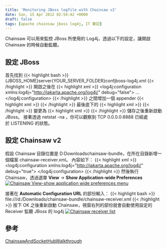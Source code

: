 ```yaml
---
title: 'Monitoring JBoss logfile with Chainsaw v2'
date: Sun, 15 Apr 2012 02:54:42 +0000
draft: false
tags: [apache chainsaw jboss log4j, IT 筆記]
---
```


Chainsaw 可以用來監控 JBoss 所使用的 Log4j，透過以下的設定，讓開啟 Chainsaw 的時候自動監聽。

設定 JBoss
--------

首先找到 {{< highlight bash >}} {JBOSS_HOME}server{YOUR_SERVER_FOLDER}confjboss-log4j.xml
{{< /highlight >}}
 開啟之後在 {{< highlight xml >}} <log4j:configuration xmlns:log4j="http://jakarta.apache.org/log4j/" debug="false"> ... </log4j:configuration>
{{< /highlight >}}
 之間增加一個 appender {{< highlight xml >}} <appender name="SOCKET" class="org.apache.log4j.net.SocketHubAppender"> <param name="Port" value="8888"/> </appender>
{{< /highlight >}}
 最後底下的 {{< highlight xml >}} <root> <appender-ref ref="CONSOLE"/> <appender-ref ref="FILE"/> </root>
{{< /highlight >}}
 變更為 {{< highlight xml >}} <root> <appender-ref ref="CONSOLE"/> <appender-ref ref="FILE"/> <strong><appender-ref ref="SOCKET"/></strong> </root>
{{< /highlight >}}
 儲存之後重新啟動 JBoss。 接著透過 netstat -na ，你可以觀察到 TCP 0.0.0.0:8888 已經處於 LISTENING 的狀態。

設定 Chainsaw v2
--------------

假設 Chainsaw 目錄位置是 D:Downloadschainsaw-bundle，在所在目錄新增一個檔案 chainsaw-receiver.xml。 內容如下： {{< highlight xml >}} <?xml version="1.0" encoding="UTF-8" ?> <!DOCTYPE log4j:configuration > <log4j:configuration xmlns:log4j="http://jakarta.apache.org/log4j/" debug="true"> <plugin name="JBoss" class="org.apache.log4j.net.SocketHubReceiver"> <param name="Port" value="8888"/> <param name="Host" value="127.0.0.1"/> </plugin> </log4j:configuration>
{{< /highlight >}}
 然後執行 Chainsaw，透過選單 **View** -> **Show Application-wide Preferences** [![](https://absszero.files.wordpress.com/2012/04/2012-04-15_103116.png "Chainsaw View-show application wide preferences menu")](https://absszero.files.wordpress.com/2012/04/2012-04-15_103116.png)

 接著在 **Automatic Configuration URL** 的部份輸入： {{< highlight bash >}} file:///d:/Downloads/chainsaw-bundle/chainsaw-receiver.xml
{{< /highlight >}}
 按下 OK 之後重新啟動 Chainsaw，視窗右列的部份就會自動使用設定的 Receiver 監聽 JBoss 的 log4j [![](https://absszero.files.wordpress.com/2012/04/2012-04-15_104455.png "Chainsaw receiver list")](https://absszero.files.wordpress.com/2012/04/2012-04-15_104455.png)

參考
--

[ChainsawAndSocketHubWalkthrough](http://wiki.apache.org/logging-log4j/ChainsawAndSocketHubWalkthrough)